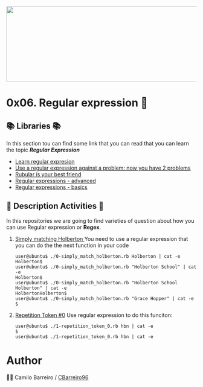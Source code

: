 <img src="https://user-images.githubusercontent.com/66263776/98416555-43fa9b80-204d-11eb-800a-df8e19b62655.jpg" width="700" height= "200"> 

# 0x06. Regular expression :book:

## :books: Libraries :books:
In this section tou can find some link that you can read that you can learn the topic ***Regular Expression***
* [Learn regular expresion](https://regexone.com/lesson/optional_characters)
* [Use a regular expression against a problem: now you have 2 problems](https://blog.codinghorror.com/regular-expressions-now-you-have-two-problems/)
* [Rubular is your best friend](https://rubular.com/)
* [Regular expressions - advanced](https://www.slideshare.net/neha_jain/advanced-regular-expressions-80296518)
* [Regular expressions - basics](https://www.slideshare.net/neha_jain/introducing-regular-expressions)


## :memo: Description Activities :memo:
In this repositories we are going to find varieties of question about how you can use Regular expression or **Regex**. 
1) [Simply matching Holberton ]("exercis")
You need to use a regular expression that you can do the the next function in your code
	```
	user@ubuntu$ ./0-simply_match_holberton.rb Holberton | cat -e
	Holberton$
	user@ubuntu$ ./0-simply_match_holberton.rb "Holberton School" | cat -e
	Holberton$
	user@ubuntu$ ./0-simply_match_holberton.rb "Holberton School Holberton" | cat -e
	HolbertonHolberton$
	user@ubuntu$ ./0-simply_match_holberton.rb "Grace Hopper" | cat -e
	$
	```
2) [Repetition Token #0]()
Use regular expression to do this funciton:
	```
	user@ubuntu$ ./1-repetition_token_0.rb hbn | cat -e
	$
	user@ubuntu$ ./1-repetition_token_0.rb hbn | cat -e
	```

# Author
:man_technologist: Camilo Barreiro / [CBarreiro96](https://github.com/CBarreiro96 "Github User")

